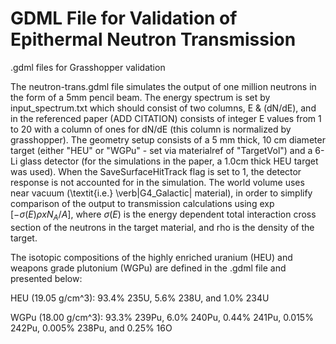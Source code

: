 # GDML File for Validation of Epithermal Neutron Transmission
.gdml files for Grasshopper validation

The neutron-trans.gdml file simulates the output of one million neutrons in the form of a 5mm pencil beam. The energy spectrum is set by input_spectrum.txt which should consist of two columns, E & (dN/dE), and in the referenced paper (ADD CITATION) consists of integer E values from 1 to 20 with a column of ones for dN/dE (this column is normalized by grasshopper). The geometry setup consists of a 5 mm thick, 10 cm diameter target (either "HEU" or "WGPu" - set via materialref of "TargetVol") and a 6-Li glass detector (for the simulations in the paper, a 1.0cm thick HEU target was used). When the SaveSurfaceHitTrack flag is set to 1, the detector response is not accounted for in the simulation. The world volume uses near vacuum (\textit{i.e.} \verb|G4_Galactic| material), in order to simplify comparison of the output to transmission calculations using $\exp{[-\sigma(E)\rho x N_A/A]}$, where $\sigma(E)$ is the energy dependent total interaction cross section of the neutrons in the target material, and rho is the density of the target.

The isotopic compositions of the highly enriched uranium (HEU) and weapons grade plutonium (WGPu) are defined in the .gdml file and presented below:

HEU (19.05 g/cm^3): 93.4% 235U, 5.6% 238U, and 1.0% 234U

WGPu (18.00 g/cm^3): 93.3% 239Pu, 6.0% 240Pu, 0.44% 241Pu, 0.015% 242Pu, 0.005% 238Pu, and 0.25% 16O
